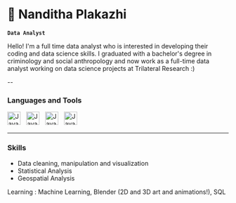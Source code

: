 # 👋 Nanditha Plakazhi

**`Data Analyst`**

Hello! I'm a full time data analyst who is interested in developing their coding and data science skills. I graduated with a bachelor's degree in criminology and social anthropology and now work as a full-time data analyst working on data science projects at Trilateral Research :) 

--

### Languages and Tools

<img align="left" alt = "Java" width = "30px" style="padding-right:10px;" src="https://cdn.jsdelivr.net/gh/devicons/devicon@latest/icons/python/python-plain-wordmark.svg" />
<img align="left" alt = "Java" width = "30px" style="padding-right:10px;" src="https://cdn.jsdelivr.net/gh/devicons/devicon@latest/icons/rstudio/rstudio-original.svg" />
<img align="left" alt = "Java" width = "30px" style="padding-right:10px;" src="https://cdn.jsdelivr.net/gh/devicons/devicon@latest/icons/jupyter/jupyter-original-wordmark.svg" />
<img align="left" alt = "Java" width = "30px" style="padding-right:10px;" src="https://cdn.jsdelivr.net/gh/devicons/devicon@latest/icons/docker/docker-original-wordmark.svg" />
<br>
<br>

---

### Skills
- Data cleaning, manipulation and visualization
- Statistical Analysis
- Geospatial Analysis

Learning : Machine Learning, Blender (2D and 3D art and animations!), SQL
          
